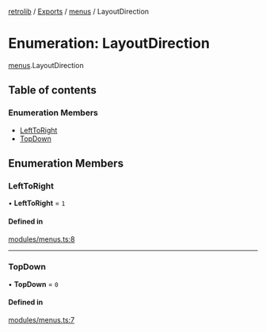 [retrolib](../README.md) / [Exports](../modules.md) / [menus](../modules/menus.md) / LayoutDirection

# Enumeration: LayoutDirection

[menus](../modules/menus.md).LayoutDirection

## Table of contents

### Enumeration Members

- [LeftToRight](menus.LayoutDirection.md#lefttoright)
- [TopDown](menus.LayoutDirection.md#topdown)

## Enumeration Members

### LeftToRight

• **LeftToRight** = ``1``

#### Defined in

[modules/menus.ts:8](https://github.com/philbgarner/retrolib/blob/f0d6031/src/modules/menus.ts#L8)

___

### TopDown

• **TopDown** = ``0``

#### Defined in

[modules/menus.ts:7](https://github.com/philbgarner/retrolib/blob/f0d6031/src/modules/menus.ts#L7)
